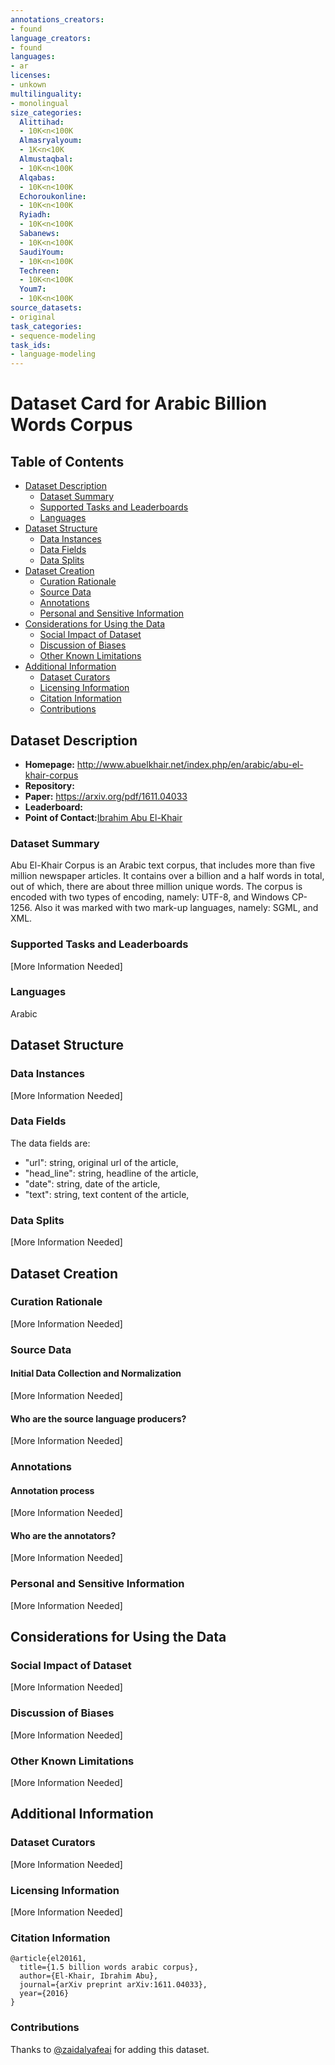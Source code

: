 ```yaml
---
annotations_creators:
- found
language_creators:
- found
languages:
- ar
licenses:
- unkown
multilinguality:
- monolingual
size_categories:
  Alittihad:
  - 10K<n<100K
  Almasryalyoum:
  - 1K<n<10K
  Almustaqbal:
  - 10K<n<100K
  Alqabas:
  - 10K<n<100K
  Echoroukonline:
  - 10K<n<100K
  Ryiadh:
  - 10K<n<100K
  Sabanews:
  - 10K<n<100K
  SaudiYoum:
  - 10K<n<100K
  Techreen:
  - 10K<n<100K
  Youm7:
  - 10K<n<100K
source_datasets:
- original
task_categories:
- sequence-modeling
task_ids:
- language-modeling
---
```


# Dataset Card for Arabic Billion Words Corpus

## Table of Contents
- [Dataset Description](#dataset-description)
  - [Dataset Summary](#dataset-summary)
  - [Supported Tasks and Leaderboards](#supported-tasks-and-leaderboards)
  - [Languages](#languages)
- [Dataset Structure](#dataset-structure)
  - [Data Instances](#data-instances)
  - [Data Fields](#data-fields)
  - [Data Splits](#data-splits)
- [Dataset Creation](#dataset-creation)
  - [Curation Rationale](#curation-rationale)
  - [Source Data](#source-data)
  - [Annotations](#annotations)
  - [Personal and Sensitive Information](#personal-and-sensitive-information)
- [Considerations for Using the Data](#considerations-for-using-the-data)
  - [Social Impact of Dataset](#social-impact-of-dataset)
  - [Discussion of Biases](#discussion-of-biases)
  - [Other Known Limitations](#other-known-limitations)
- [Additional Information](#additional-information)
  - [Dataset Curators](#dataset-curators)
  - [Licensing Information](#licensing-information)
  - [Citation Information](#citation-information)
  - [Contributions](#contributions)

## Dataset Description

- **Homepage:** http://www.abuelkhair.net/index.php/en/arabic/abu-el-khair-corpus
- **Repository:**
- **Paper:** https://arxiv.org/pdf/1611.04033
- **Leaderboard:**
- **Point of Contact:**[Ibrahim Abu El-Khair](iabuelkhair@gmail.com)

### Dataset Summary

Abu El-Khair Corpus is an Arabic text corpus, that includes more than five million newspaper articles.
It contains over a billion and a half words in total, out of which, there are about three million unique words.
The corpus is encoded with two types of encoding, namely: UTF-8, and Windows CP-1256.
Also it was marked with two mark-up languages, namely: SGML, and XML.

### Supported Tasks and Leaderboards

[More Information Needed]

### Languages

Arabic

## Dataset Structure

### Data Instances

[More Information Needed]

### Data Fields

The data fields are:
- "url": string, original url of the article,
- "head_line": string, headline of the article,
- "date": string, date of the article,
- "text": string, text content of the article,

### Data Splits

[More Information Needed]

## Dataset Creation

### Curation Rationale

[More Information Needed]

### Source Data

#### Initial Data Collection and Normalization

[More Information Needed]

#### Who are the source language producers?

[More Information Needed]

### Annotations

#### Annotation process

[More Information Needed]

#### Who are the annotators?

[More Information Needed]

### Personal and Sensitive Information

[More Information Needed]

## Considerations for Using the Data

### Social Impact of Dataset

[More Information Needed]

### Discussion of Biases

[More Information Needed]

### Other Known Limitations

[More Information Needed]

## Additional Information

### Dataset Curators

[More Information Needed]

### Licensing Information

[More Information Needed]

### Citation Information

```
@article{el20161,
  title={1.5 billion words arabic corpus},
  author={El-Khair, Ibrahim Abu},
  journal={arXiv preprint arXiv:1611.04033},
  year={2016}
}
```

### Contributions

Thanks to [@zaidalyafeai](https://github.com/zaidalyafeai) for adding this dataset.